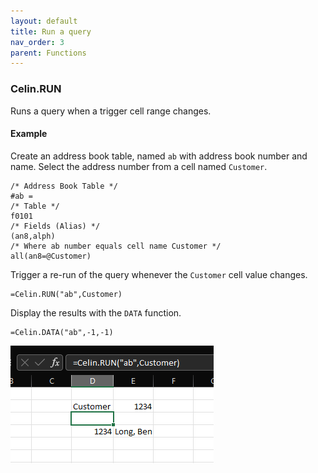 ```yaml
---
layout: default
title: Run a query
nav_order: 3
parent: Functions
---
```


<link href="../assets/prism-dark.min.css" rel="stylesheet" />
<link href="../assets/style.css" rel="stylesheet">
<script src="../assets/prism-core.min.js"></script>
<script src="../assets/prism-cql.js"></script>

### Celin.RUN

Runs a query when a trigger cell range changes.

#### Example

Create an address book table, named `ab` with address book number and name.
Select the address number from a cell named `Customer`.

<div class="codeblock">
<pre><code class="language-cql">/* Address Book Table */
#ab = 
/* Table */
f0101
/* Fields (Alias) */
(an8,alph)
/* Where ab number equals cell name Customer */
all(an8=@Customer)</code></pre>
</div>

Trigger a re-run of the query whenever the `Customer` cell value changes.

```
=Celin.RUN("ab",Customer)
```

Display the results with the `DATA` function.

```
=Celin.DATA("ab",-1,-1)
```

![RUN](../img/run-function.png)
